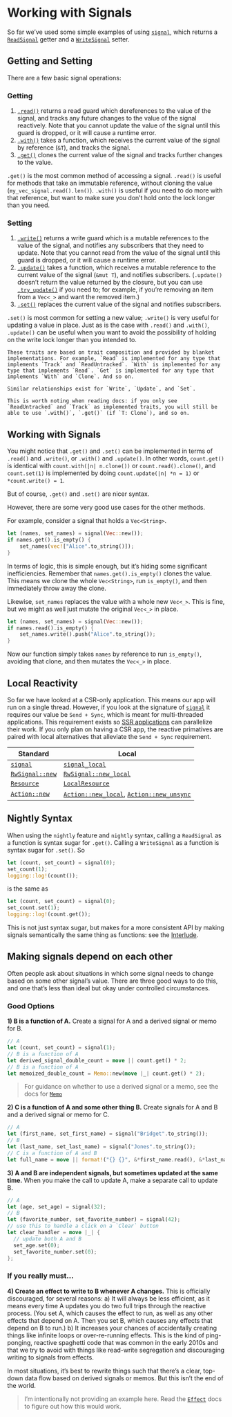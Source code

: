 # Working with Signals

So far we’ve used some simple examples of using [`signal`](https://docs.rs/leptos/latest/leptos/reactive/signal/fn.signal.html), which returns a [`ReadSignal`](https://docs.rs/leptos/latest/leptos/reactive/signal/struct.ReadSignal.html) getter and a [`WriteSignal`](https://docs.rs/leptos/latest/leptos/reactive/signal/struct.WriteSignal.html) setter.

## Getting and Setting

There are a few basic signal operations:

### Getting

1. [`.read()`](https://docs.rs/leptos/latest/leptos/reactive/signal/struct.ReadSignal.html#impl-Read-for-T) returns a read guard which dereferences to the value of the signal, and tracks any future changes to the value of the signal reactively. Note that you cannot update the value of the signal until this guard is dropped, or it will cause a runtime error.
1. [`.with()`](https://docs.rs/leptos/latest/leptos/reactive/signal/struct.ReadSignal.html#impl-With-for-T) takes a function, which receives the current value of the signal by reference (`&T`), and tracks the signal.
1. [`.get()`](https://docs.rs/leptos/latest/leptos/reactive/signal/struct.ReadSignal.html#impl-Get-for-T) clones the current value of the signal and tracks further changes to the value.

`.get()` is the most common method of accessing a signal. `.read()` is useful for methods that take an immutable reference, without cloning the value (`my_vec_signal.read().len()`). `.with()` is useful if you need to do more with that reference, but want to make sure you don’t hold onto the lock longer than you need.

### Setting

1. [`.write()`](https://docs.rs/leptos/latest/leptos/reactive/signal/struct.WriteSignal.html#impl-Write-for-WriteSignal%3CT,+S%3E) returns a write guard which is a mutable references to the value of the signal, and notifies any subscribers that they need to update. Note that you cannot read from the value of the signal until this guard is dropped, or it will cause a runtime error.
1. [`.update()`](https://docs.rs/leptos/latest/leptos/reactive/signal/struct.WriteSignal.html#impl-Update-for-T) takes a function, which receives a mutable reference to the current value of the signal (`&mut T`), and notifies subscribers. (`.update()` doesn’t return the value returned by the closure, but you can use [`.try_update()`](https://docs.rs/leptos/latest/leptos/trait.SignalUpdate.html#tymethod.try_update) if you need to; for example, if you’re removing an item from a `Vec<_>` and want the removed item.)
1. [`.set()`](https://docs.rs/leptos/latest/leptos/reactive/signal/struct.WriteSignal.html#impl-Set-for-T) replaces the current value of the signal and notifies subscribers.

`.set()` is most common for setting a new value; `.write()` is very useful for updating a value in place. Just as is the case with `.read()` and `.with()`, `.update()` can be useful when you want to avoid the possibility of holding on the write lock longer than you intended to.

```admonish note
These traits are based on trait composition and provided by blanket implementations. For example, `Read` is implemented for any type that implements `Track` and `ReadUntracked`. `With` is implemented for any type that implements `Read`. `Get` is implemented for any type that implements `With` and `Clone`. And so on.

Similar relationships exist for `Write`, `Update`, and `Set`.

This is worth noting when reading docs: if you only see `ReadUntracked` and `Track` as implemented traits, you will still be able to use `.with()`, `.get()` (if `T: Clone`), and so on.
```

## Working with Signals

You might notice that `.get()` and `.set()` can be implemented in terms of `.read()` and `.write()`, or `.with()` and `.update()`. In other words, `count.get()` is identical with `count.with(|n| n.clone())` or `count.read().clone()`, and `count.set(1)` is implemented by doing `count.update(|n| *n = 1)` or `*count.write() = 1`.

But of course, `.get()` and `.set()` are nicer syntax.

However, there are some very good use cases for the other methods.

For example, consider a signal that holds a `Vec<String>`.

```rust
let (names, set_names) = signal(Vec::new());
if names.get().is_empty() {
	set_names(vec!["Alice".to_string()]);
}
```

In terms of logic, this is simple enough, but it’s hiding some significant inefficiencies. Remember that `names.get().is_empty()` clones the value. This means we clone the whole `Vec<String>`, run `is_empty()`, and then immediately throw away the clone.

Likewise, `set_names` replaces the value with a whole new `Vec<_>`. This is fine, but we might as well just mutate the original `Vec<_>` in place.

```rust
let (names, set_names) = signal(Vec::new());
if names.read().is_empty() {
	set_names.write().push("Alice".to_string());
}
```

Now our function simply takes `names` by reference to run `is_empty()`, avoiding that clone, and then mutates the `Vec<_>` in place.

## Local Reactivity

So far we have looked at a CSR-only application. This means our app will run on a single thread. However, if you look at the signature of [`signal`](https://docs.rs/leptos/latest/leptos/reactive/signal/fn.signal.html) it requires our value be `Send + Sync`, which is meant for multi-threaded applications. This requirement exists so [SSR applications](../ssr/README.md) can parallelize their work. If you only plan on having a CSR app, the reactive primatives are paired with local alternatives that alleviate the `Send + Sync` requirement.

| Standard | Local |
| -------- | ----- |
| [`signal`](https://docs.rs/leptos/latest/leptos/reactive/signal/fn.signal.html) | [`signal_local`](https://docs.rs/leptos/latest/leptos/prelude/fn.signal_local.html) |
| [`RwSignal::new`](https://docs.rs/leptos/latest/leptos/prelude/struct.RwSignal.html#method.new) | [`RwSignal::new_local`](https://docs.rs/leptos/latest/leptos/prelude/struct.RwSignal.html#method.new_local) |
| [`Resource`](https://docs.rs/leptos/latest/leptos/prelude/struct.Resource.html) | [`LocalResource`](https://docs.rs/leptos/latest/leptos/prelude/struct.LocalResource.html) |
| [`Action::new`](https://docs.rs/leptos/latest/leptos/prelude/struct.Action.html#method.new) | [`Action::new_local`](https://docs.rs/leptos/latest/leptos/prelude/struct.Action.html#method.new_local), [`Action::new_unsync`](https://docs.rs/leptos/latest/leptos/prelude/struct.Action.html#method.new_unsync) |

## Nightly Syntax

When using the `nightly` feature and `nightly` syntax, calling a `ReadSignal` as a function is syntax sugar for `.get()`. Calling a `WriteSignal` as a function is syntax sugar for `.set()`. So

```rust
let (count, set_count) = signal(0);
set_count(1);
logging::log!(count());
```

is the same as

```rust
let (count, set_count) = signal(0);
set_count.set(1);
logging::log!(count.get());
```

This is not just syntax sugar, but makes for a more consistent API by making signals semantically the same thing as functions: see the [Interlude](./interlude_functions.md).

## Making signals depend on each other

Often people ask about situations in which some signal needs to change based on some other signal’s value. There are three good ways to do this, and one that’s less than ideal but okay under controlled circumstances.

### Good Options

**1) B is a function of A.** Create a signal for A and a derived signal or memo for B.

```rust
// A
let (count, set_count) = signal(1);
// B is a function of A
let derived_signal_double_count = move || count.get() * 2;
// B is a function of A
let memoized_double_count = Memo::new(move |_| count.get() * 2);
```

> For guidance on whether to use a derived signal or a memo, see the docs for [`Memo`](https://docs.rs/leptos/latest/leptos/reactive/computed/struct.Memo.html)

**2) C is a function of A and some other thing B.** Create signals for A and B and a derived signal or memo for C.

```rust
// A
let (first_name, set_first_name) = signal("Bridget".to_string());
// B
let (last_name, set_last_name) = signal("Jones".to_string());
// C is a function of A and B
let full_name = move || format!("{} {}", &*first_name.read(), &*last_name.read()));
```

**3) A and B are independent signals, but sometimes updated at the same time.** When you make the call to update A, make a separate call to update B.

```rust
// A
let (age, set_age) = signal(32);
// B
let (favorite_number, set_favorite_number) = signal(42);
// use this to handle a click on a `Clear` button
let clear_handler = move |_| {
  // update both A and B
  set_age.set(0);
  set_favorite_number.set(0);
};
```

### If you really must...

**4) Create an effect to write to B whenever A changes.** This is officially discouraged, for several reasons:
a) It will always be less efficient, as it means every time A updates you do two full trips through the reactive process. (You set A, which causes the effect to run, as well as any other effects that depend on A. Then you set B, which causes any effects that depend on B to run.)
b) It increases your chances of accidentally creating things like infinite loops or over-re-running effects. This is the kind of ping-ponging, reactive spaghetti code that was common in the early 2010s and that we try to avoid with things like read-write segregation and discouraging writing to signals from effects.

In most situations, it’s best to rewrite things such that there’s a clear, top-down data flow based on derived signals or memos. But this isn’t the end of the world.

> I’m intentionally not providing an example here. Read the [`Effect`](https://docs.rs/leptos/latest/leptos/reactive/effect/struct.Effect.html) docs to figure out how this would work.
